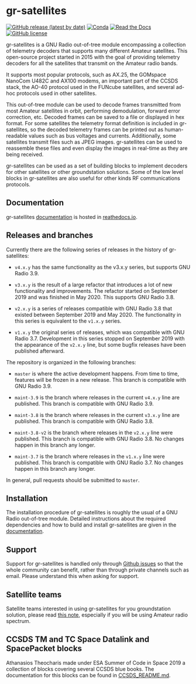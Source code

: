 # gr-satellites

[![GitHub release (latest by date)](https://img.shields.io/github/v/release/daniestevez/gr-satellites)](https://github.com/daniestevez/gr-satellites/releases/latest)
[![Conda](https://img.shields.io/conda/v/conda-forge/gnuradio-satellites)](https://anaconda.org/conda-forge/gnuradio-satellites)
[![Read the Docs](https://img.shields.io/readthedocs/gr-satellites)](https://gr-satellites.readthedocs.io/)
[![GitHub license](https://img.shields.io/github/license/daniestevez/gr-satellites)](https://github.com/daniestevez/gr-satellites/blob/master/LICENSE)

gr-satellites is a GNU Radio out-of-tree module encompassing a collection of
telemetry decoders that supports many different Amateur satellites. This
open-source project started in 2015 with the goal of providing telemetry
decoders for all the satellites that transmit on the Amateur radio bands.

It supports most popular protocols, such as AX.25, the GOMspace NanoCom U482C
and AX100 modems, an important part of the CCSDS stack, the AO-40 protocol used
in the FUNcube satellites, and several ad-hoc protocols used in other
satellites.

This out-of-tree module can be used to decode frames transmitted from most
Amateur satellites in orbit, performing demodulation, forward error correction,
etc. Decoded frames can be saved to a file or displayed in hex format. For some
satellites the telemetry format definition is included in gr-satellites, so the
decoded telemetry frames can be printed out as human-readable values such as bus
voltages and currents. Additionally, some satellites transmit files such as JPEG
images. gr-satellites can be used to reassemble these files and even display the
images in real-time as they are being received.

gr-satellites can be used as a set of building blocks to implement decoders for
other satellites or other groundstation solutions. Some of the low level blocks
in gr-satellites are also useful for other kinds RF communications protocols.

## Documentation

gr-satellites [documentation](https://gr-satellites.readthedocs.io/) is hosted in
[reathedocs.io](https://readthedocs.io/).

## Releases and branches

Currently there are the following series of releases in the history of
gr-satellites:

* `v4.x.y` has the same functionality as the v3.x.y series, but supports
   GNU Radio 3.9.

* `v3.x.y` is the result of a large refactor that introduces a lot of
  new functionality and improvements. The refactor started on September
  2019 and was finished in May 2020. This supports GNU Radio 3.8.

* `v2.x.y` is a series of releases compatible with GNU Radio 3.8 that existed
  between September 2019 and May 2020. The functionality in this series is
  equivalent to the `v1.x.y` series.

* `v1.x.y` the original series of releases, which was compatible with GNU Radio
  3.7. Development in this series stopped on September 2019 with the appearance
  of the `v2.x.y` line, but some bugfix releases have been published afterward.

The repository is organized in the following branches:

* `master` is where the active development happens. From time to time, features
  will be frozen in a new release. This branch is compatible with GNU Radio 3.9.

* `maint-3.9` is the branch where releases in the current `v4.x.y` line are
  published. This branch is compatible with GNU Radio 3.9.

* `maint-3.8` is the branch where releases in the current `v3.x.y` line are
  published. This branch is compatible with GNU Radio 3.8.

* `maint-3.8-v2` is the branch where releases in the `v2.x.y` line were
  published. This branch is compatible with GNU Radio 3.8. No changes
  happen in this branch any longer.

* `maint-3.7` is the branch where releases in the `v1.x.y` line were
  published. This branch is compatible with GNU Radio 3.7. No changes happen
  in this branch any longer.

In general, pull requests should be submitted to `master`.

## Installation

The installation procedure of gr-satellites is roughly the usual of a GNU Radio
out-of-tree module. Detailed instructions about the required dependencies and
how to build and install gr-satellites are given in the
[documentation](https://gr-satellites.readthedocs.io/).

## Support

Support for gr-satellites is handled only through
[Github issues](https://github.com/daniestevez/gr-satellites/issues)
so that the whole community can benefit, rather than through private
channels such as email. Please understand this when asking for support.

## Satellite teams

Satellite teams interested in using gr-satellites for you groundstation
solution, please read
[this note](https://github.com/daniestevez/gr-satellites/blob/master/satellite_teams.md),
especially if you will be using Amateur radio spectrum.

## CCSDS TM and TC Space Datalink and SpacePacket blocks

Athanasios Theocharis made under ESA Summer of Code in Space 2019 a collection
of blocks covering several CCSDS blue books. The documentation for this blocks
can be found in
[CCSDS_README.md](https://github.com/daniestevez/gr-satellites/blob/master/CCSDS_README.md).
